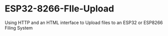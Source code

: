 # ESP32-8266-FIle-Upload
Using HTTP and an HTML interface to Upload files to an ESP32 or ESP8266 Filing System
